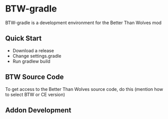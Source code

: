 # BTW-gradle

BTW-gradle is a development environment for the Better Than Wolves mod

## Quick Start

* Download a release
* Change settings.gradle
* Run gradlew build

## BTW Source Code

To get access to the Better Than Wolves source code, do this (mention how to select BTW or CE version)

## Addon Development
